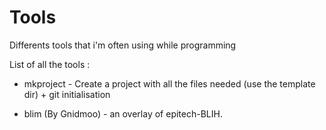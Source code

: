 # Tools
Differents tools that i'm often using while programming

List of all the tools :

- mkproject - Create a project with all the files needed (use the template dir) + git initialisation

- blim (By Gnidmoo) - an overlay of epitech-BLIH.